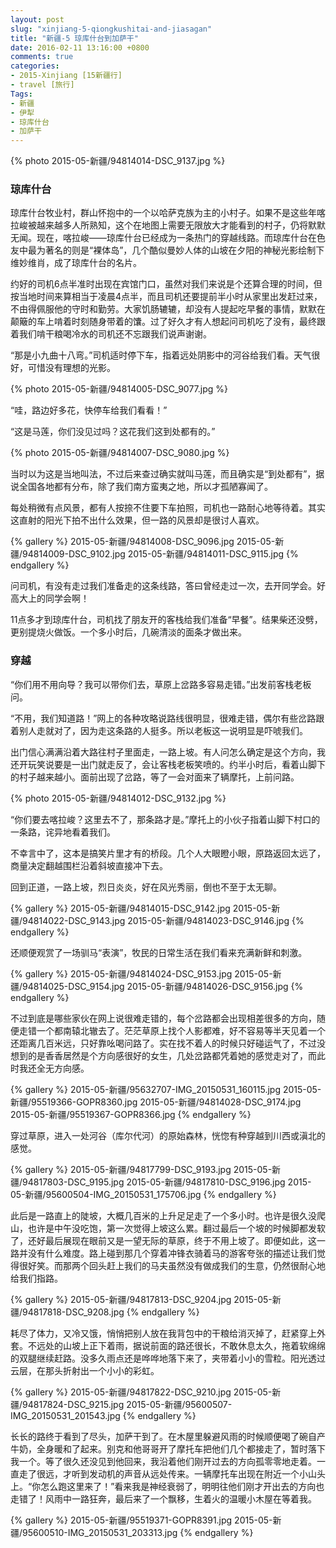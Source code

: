 ```yaml
---
layout: post
slug: "xinjiang-5-qiongkushitai-and-jiasagan"
title: "新疆-5 琼库什台到加萨干"
date: 2016-02-11 13:16:00 +0800
comments: true
categories:
- 2015-Xinjiang [15新疆行]
- travel [旅行]
Tags:
- 新疆
- 伊犁
- 琼库什台
- 加萨干
---
```


{% photo 2015-05-新疆/94814014-DSC_9137.jpg %}

### 琼库什台

琼库什台牧业村，群山怀抱中的一个以哈萨克族为主的小村子。如果不是这些年喀拉峻被越来越多人所熟知，这个在地图上需要无限放大才能看到的村子，仍将默默无闻。现在，喀拉峻——琼库什台已经成为一条热门的穿越线路。而琼库什台在色友中最为著名的则是“裸体岛”，几个酷似曼妙人体的山坡在夕阳的神秘光影绘制下维妙维肖，成了琼库什台的名片。

约好的司机6点半准时出现在宾馆门口，虽然对我们来说是个还算合理的时间，但按当地时间来算相当于凌晨4点半，而且司机还要提前半小时从家里出发赶过来，不由得佩服他的守时和勤劳。大家饥肠辘辘，却没有人提起吃早餐的事情，默默在颠簸的车上啃着时刻随身带着的馕。过了好久才有人想起问司机吃了没有，最终跟着我们啃干粮喝冷水的司机还不忘跟我们说声谢谢。

<!-- more -->

“那是小九曲十八弯。”司机适时停下车，指着远处阴影中的河谷给我们看。天气很好，可惜没有理想的光影。

{% photo 2015-05-新疆/94814005-DSC_9077.jpg %}

“哇，路边好多花，快停车给我们看看！”

“这是马莲，你们没见过吗？这花我们这到处都有的。”

{% photo 2015-05-新疆/94814007-DSC_9080.jpg %}

当时以为这是当地叫法，不过后来查过确实就叫马莲，而且确实是“到处都有”，据说全国各地都有分布，除了我们南方蛮夷之地，所以才孤陋寡闻了。

每处稍微有点风景，都有人按捺不住要下车拍照，司机也一路耐心地等待着。其实这直射的阳光下拍不出什么效果，但一路的风景却是很讨人喜欢。

{% gallery %}
2015-05-新疆/94814008-DSC_9096.jpg
2015-05-新疆/94814009-DSC_9102.jpg
2015-05-新疆/94814011-DSC_9115.jpg
{% endgallery %}

问司机，有没有走过我们准备走的这条线路，答曰曾经走过一次，去开同学会。好高大上的同学会啊！

11点多才到琼库什台，司机找了朋友开的客栈给我们准备“早餐”。结果柴还没劈，更别提烧火做饭。一个多小时后，几碗清淡的面条才做出来。

### 穿越

“你们用不用向导？我可以带你们去，草原上岔路多容易走错。”出发前客栈老板问。

“不用，我们知道路！”网上的各种攻略说路线很明显，很难走错，偶尔有些岔路跟着别人走就对了，因为走这条路的人挺多。所以老板这一说明显是吓唬我们。

出门信心满满沿着大路往村子里面走，一路上坡。有人问怎么确定是这个方向，我还开玩笑说要是一出门就走反了，会让客栈老板笑喷的。约半小时后，看着山脚下的村子越来越小。面前出现了岔路，等了一会对面来了辆摩托，上前问路。

{% photo 2015-05-新疆/94814012-DSC_9132.jpg %}

“你们要去喀拉峻？这里去不了，那条路才是。”摩托上的小伙子指着山脚下村口的一条路，诧异地看着我们。

不幸言中了，这本是搞笑片里才有的桥段。几个人大眼瞪小眼，原路返回太远了，商量决定翻越围栏沿着斜坡直接冲下去。

回到正道，一路上坡，烈日炎炎，好在风光秀丽，倒也不至于太无聊。

{% gallery %}
2015-05-新疆/94814015-DSC_9142.jpg
2015-05-新疆/94814022-DSC_9143.jpg
2015-05-新疆/94814023-DSC_9146.jpg
{% endgallery %}

还顺便观赏了一场驯马“表演”，牧民的日常生活在我们看来充满新鲜和刺激。

{% gallery %}
2015-05-新疆/94814024-DSC_9153.jpg
2015-05-新疆/94814025-DSC_9154.jpg
2015-05-新疆/94814026-DSC_9156.jpg
{% endgallery %}

不过到底是哪些家伙在网上说很难走错的，每个岔路都会出现相差很多的方向，随便走错一个都南辕北辙去了。茫茫草原上找个人影都难，好不容易等半天见着一个还距离几百米远，只好靠吆喝问路了。实在找不着人的时候只好碰运气了，不过没想到的是香香居然是个方向感很好的女生，几处岔路都凭着她的感觉走对了，而此时我还全无方向感。

{% gallery %}
2015-05-新疆/95632707-IMG_20150531_160115.jpg
2015-05-新疆/95519366-GOPR8360.jpg
2015-05-新疆/94814028-DSC_9174.jpg
2015-05-新疆/95519367-GOPR8366.jpg
{% endgallery %}

穿过草原，进入一处河谷（库尔代河）的原始森林，恍惚有种穿越到川西或滇北的感觉。

{% gallery %}
2015-05-新疆/94817799-DSC_9193.jpg
2015-05-新疆/94817803-DSC_9195.jpg
2015-05-新疆/94817810-DSC_9196.jpg
2015-05-新疆/95600504-IMG_20150531_175706.jpg
{% endgallery %}

此后是一路直上的陡坡，大概几百米的上升足足走了一个多小时。也许是很久没爬山，也许是中午没吃饱，第一次觉得上坡这么累。翻过最后一个坡的时候脚都发软了，还好最后展现在眼前又是一望无际的草原，终于不用上坡了。即便如此，这一路并没有什么难度。路上碰到那几个穿着冲锋衣骑着马的游客夸张的描述让我们觉得很好笑。而那两个回头赶上我们的马夫虽然没有做成我们的生意，仍然很耐心地给我们指路。

{% gallery %}
2015-05-新疆/94817813-DSC_9204.jpg
2015-05-新疆/94817818-DSC_9208.jpg
{% endgallery %}

耗尽了体力，又冷又饿，悄悄把别人放在我背包中的干粮给消灭掉了，赶紧穿上外套。不远处的山坡上正下着雨，据说前面的路还很长，不敢休息太久，拖着软绵绵的双腿继续赶路。没多久雨点还是哗哗地落下来了，夹带着小小的雪粒。阳光透过云层，在那头折射出一个小小的彩虹。

{% gallery %}
2015-05-新疆/94817822-DSC_9210.jpg
2015-05-新疆/94817824-DSC_9215.jpg
2015-05-新疆/95600507-IMG_20150531_201543.jpg
{% endgallery %}

长长的路终于看到了尽头，加萨干到了。在木屋里躲避风雨的时候顺便喝了碗自产牛奶，全身暖和了起来。别克和他哥哥开了摩托车把他们几个都接走了，暂时落下我一个。等了很久还没见到他回来，我沿着他们刚开过去的方向孤零零地走着。一直走了很远，才听到发动机的声音从远处传来。一辆摩托车出现在附近一个小山头上。“你怎么跑这里来了！”看来我是神经衰弱了，明明往他们刚才开出去的方向也走错了！风雨中一路狂奔，最后来了一个飘移，生着火的温暖小木屋在等着我。

{% gallery %}
2015-05-新疆/95519371-GOPR8391.jpg
2015-05-新疆/95600510-IMG_20150531_203313.jpg
{% endgallery %}
